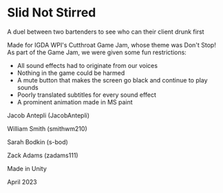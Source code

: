 # Slid Not Stirred

A duel between two bartenders to see who can their client drunk first


Made for IGDA WPI's Cutthroat Game Jam, whose theme was Don't Stop!
As part of the Game Jam, we were given some fun restrictions:
  - All sound effects had to originate from our voices
  - Nothing in the game could be harmed
  - A mute button that makes the screen go black and continue to play sounds
  - Poorly translated subtitles for every sound effect
  - A prominent animation made in MS paint
  
  
Jacob Antepli (JacobAntepli)

William Smith (smithwm210)

Sarah Bodkin (s-bod)

Zack Adams (zadams111)


Made in Unity


April 2023
